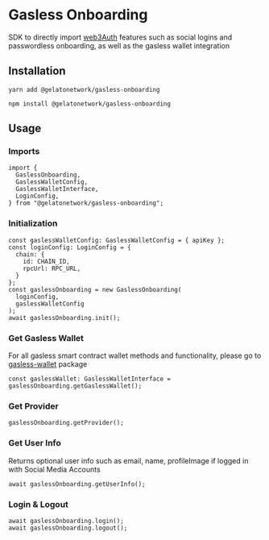 # Gasless Onboarding

SDK to directly import [web3Auth](https://web3auth.io/) features such as social logins and passwordless onboarding, as well as the gasless wallet integration 

## Installation

`yarn add @gelatonetwork/gasless-onboarding`

`npm install @gelatonetwork/gasless-onboarding`

## Usage

### Imports

```
import {
  GaslessOnboarding,
  GaslessWalletConfig,
  GaslessWalletInterface,
  LoginConfig,
} from "@gelatonetwork/gasless-onboarding";
```

### Initialization

```
const gaslessWalletConfig: GaslessWalletConfig = { apiKey };
const loginConfig: LoginConfig = {
  chain: {
    id: CHAIN_ID,
    rpcUrl: RPC_URL,
  }
};
const gaslessOnboarding = new GaslessOnboarding(
  loginConfig,
  gaslessWalletConfig
);
await gaslessOnboarding.init();
```

### Get Gasless Wallet
For all gasless smart contract wallet methods and functionality, please go to [gasless-wallet](../gasless-wallet/) package
```
const gaslessWallet: GaslessWalletInterface = gaslessOnboarding.getGaslessWallet();
```

### Get Provider

```
gaslessOnboarding.getProvider();
```

### Get User Info
Returns optional user info such as email, name, profileImage if logged in with Social Media Accounts

```
await gaslessOnboarding.getUserInfo();
```

### Login & Logout

```
await gaslessOnboarding.login();
await gaslessOnboarding.logout();
```
